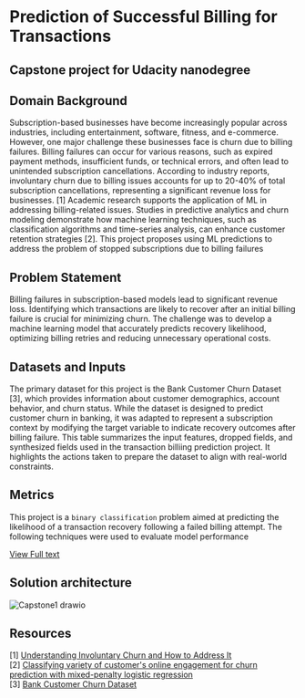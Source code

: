 # Prediction of Successful Billing for Transactions
## Capstone project for Udacity nanodegree


## Domain Background
Subscription-based businesses have become increasingly popular across industries, including entertainment, software, fitness, and e-commerce. However, one major challenge these businesses face is churn due to billing failures. Billing failures can occur for various reasons, such as expired payment methods, insufficient funds, or technical errors, and often lead to unintended subscription cancellations. According to industry reports, involuntary churn due to billing issues accounts for up to 20-40% of total subscription cancellations, representing a significant revenue loss for businesses. [1]
Academic research supports the application of ML in addressing billing-related issues. Studies in predictive analytics and churn modeling demonstrate how machine learning techniques, such as classification algorithms and time-series analysis, can enhance customer retention strategies [2]. 
This project proposes using ML predictions to address the problem of stopped subscriptions due to billing failures
##  Problem Statement
Billing failures in subscription-based models lead to significant revenue loss. Identifying which transactions are likely to recover after an initial billing failure is crucial for minimizing churn. The challenge was to develop a machine learning model that accurately predicts recovery likelihood, optimizing billing retries and reducing unnecessary operational costs.

##  Datasets and Inputs
The primary dataset for this project is the Bank Customer Churn Dataset [3], which provides information about customer demographics, account behavior, and churn status. While the dataset is designed to predict customer churn in banking, it was adapted to represent a subscription context by modifying the target variable to indicate recovery outcomes after billing failure.
This table summarizes the input features, dropped fields, and synthesized fields used in the transaction billiing prediction project. It highlights the actions taken to prepare the dataset to align with real-world constraints.

## Metrics
This project is a `binary classification` problem aimed at predicting the likelihood of a transaction recovery following a failed billing attempt. The following techniques were used to evaluate model performance


[View  Full text](Report.pdf)


## Solution architecture

![Capstone1 drawio](https://github.com/user-attachments/assets/06a09369-c1da-4e5f-8a07-ddb4873345b7)



## Resources
[1] [Understanding Involuntary Churn and How to Address It](https://optimizedpayments.com/insights/recurring/involuntary-churn-and-how-to-address-it/)  
[2] [Classifying variety of customer's online engagement for churn prediction with mixed-penalty logistic regression](https://arxiv.org/abs/2105.07671)  
[3] [Bank Customer Churn Dataset](https://www.kaggle.com/datasets/gauravtopre/bank-customer-churn-dataset?resource=download)


